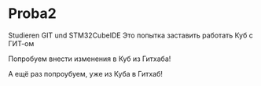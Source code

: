# Proba2
 Studieren GIT und STM32CubeIDE
Это попытка заставить работать Куб с ГИТ-ом

Попробуем внести изменения в Куб из Гитхаба!

А ещё раз попроубуем, уже из Куба в Гитхаб!